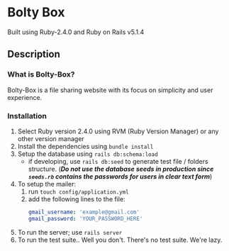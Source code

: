 # Bolty Box

Built using Ruby-2.4.0 and Ruby on Rails v5.1.4

## Description

### What is Bolty-Box?
Bolty-Box is a file sharing website with its focus on simplicity and user experience.

### Installation

1. Select Ruby version 2.4.0 using RVM (Ruby Version Manager) or any other version manager
2. Install the dependencies using `bundle install`
3. Setup the database using `rails db:schema:load`
    - if developing, use `rails db:seed` to generate test file / folders structure. (***Do not use the database seeds in production since `seeds.rb` contains the passwords for users in clear text form***)
4. To setup the mailer:
    1. run `touch config/application.yml`
    2.  add the following lines to the file:
        ```yml
        gmail_username: 'example@gmail.com'
        gmail_password: 'YOUR_PASSWORD_HERE'
        ```
5. To run the server; use `rails server`
6. To run the test suite.. Well you don't. There's no test suite. We're lazy.
